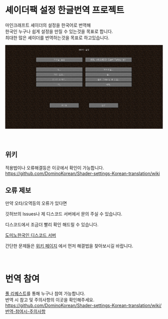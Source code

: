 # 셰이더팩 설정 한글번역 프로젝트

마인크래프트 셰이더의 설정을 한국어로 번역해  
한국인 누구나 쉽게 설정을 만질 수 있는것을 목표로 합니다.  
최대한 많은 셰이더를 번역하는것을 목표로 하고있습니다.  

![](https://github.com/DominoKorean/Shader-settings-Korean-translation/blob/main/%EB%AC%B8%EC%84%9C/%EC%9D%B4%EB%AF%B8%EC%A7%80/2023-01-12_15.03.14.png)
<br/>
<br/>
<br/>


## 위키

적용법이나 오류해결등은 이곳에서 확인이 가능합니다.
https://github.com/DominoKorean/Shader-settings-Korean-translation/wiki


## 오류 제보

만약 오타/오역등의 오류가 있다면

깃허브의 Issues나 제 디스코드 서버에서 문의 주실 수 있습니다.

디스코드에서 조금더 빨리 확인 해드릴 수 있습니다.

[도미노한국인 디스코드 서버](https://discord.gg/D5zEJx3AFE)

간단한 문제들은 [위키 페이지](https://github.com/DominoKorean/Shader-settings-Korean-translation/wiki) 에서 먼저 해결법을 찾아보시길 바랍니다.
<br/>
<br/>
<br/>


# 번역 참여
[풀 리퀘스트](https://github.com/DominoKorean/Shader-settings-Korean-translation/pulls)를 통해 누구나 참여 가능합니다.  
번역 시 참고 및 주의사항의 이곳을 확인해주세요.  
https://github.com/DominoKorean/Shader-settings-Korean-translation/wiki/번역-참여시-주의사항